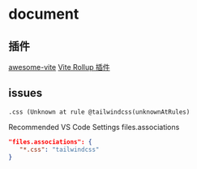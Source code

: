 # document

## 插件

[awesome-vite](https://github.com/vitejs/awesome-vite#plugins)
[Vite Rollup 插件](https://vite-rollup-plugins.patak.dev/)

## issues

`.css (Unknown at rule @tailwindcss(unknownAtRules)`

Recommended VS Code Settings
files.associations

```json
"files.associations": {
   "*.css": "tailwindcss"
}
```
